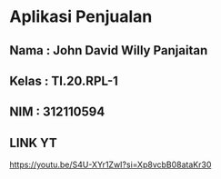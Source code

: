 # Aplikasi Penjualan    

## Nama     : John David Willy Panjaitan
## Kelas    : TI.20.RPL-1
## NIM      : 312110594

## LINK YT
https://youtu.be/S4U-XYr1ZwI?si=Xp8vcbB08ataKr30
